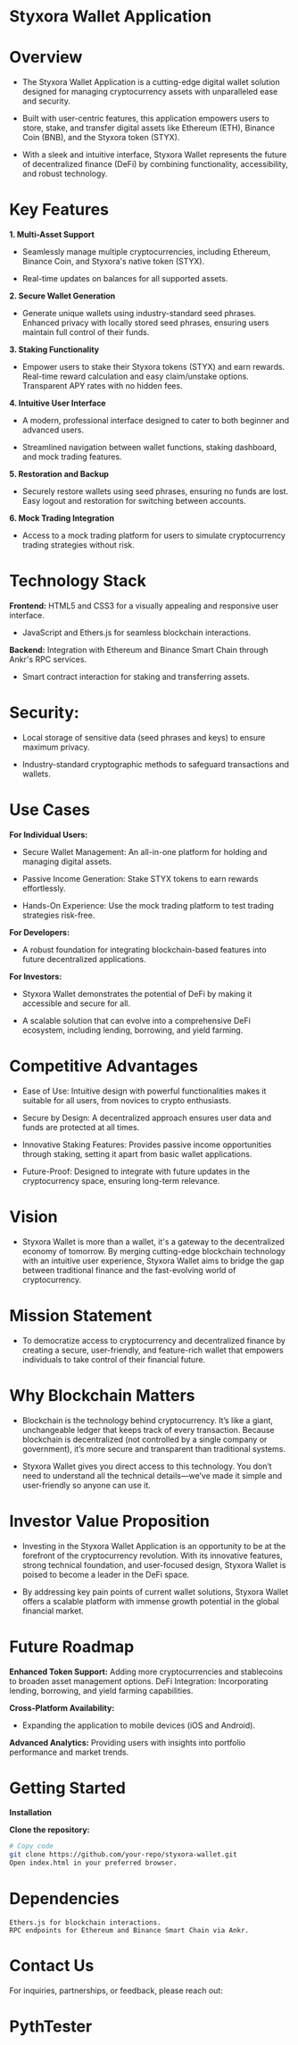 # Styxora Wallet Application

# Overview
- The Styxora Wallet Application is a cutting-edge digital wallet solution designed for managing cryptocurrency assets with unparalleled ease and security.
  
- Built with user-centric features, this application empowers users to store, stake, and transfer digital assets like Ethereum (ETH), Binance Coin (BNB), and the Styxora token (STYX).
  
- With a sleek and intuitive interface, Styxora Wallet represents the future of decentralized finance (DeFi) by combining functionality, accessibility, and robust technology.

# Key Features

**1. Multi-Asset Support**

- Seamlessly manage multiple cryptocurrencies, including Ethereum, Binance Coin, and Styxora's native token (STYX).

- Real-time updates on balances for all supported assets.

**2. Secure Wallet Generation**

- Generate unique wallets using industry-standard seed phrases.
Enhanced privacy with locally stored seed phrases, ensuring users maintain full control of their funds.

**3. Staking Functionality**

- Empower users to stake their Styxora tokens (STYX) and earn rewards.
Real-time reward calculation and easy claim/unstake options.
Transparent APY rates with no hidden fees.

**4. Intuitive User Interface**

- A modern, professional interface designed to cater to both beginner and advanced users.
 
- Streamlined navigation between wallet functions, staking dashboard, and mock trading features.
  
**5. Restoration and Backup**

- Securely restore wallets using seed phrases, ensuring no funds are lost.
Easy logout and restoration for switching between accounts.

**6. Mock Trading Integration**

- Access to a mock trading platform for users to simulate cryptocurrency trading strategies without risk.
 
# Technology Stack

**Frontend:**
HTML5 and CSS3 for a visually appealing and responsive user interface.

- JavaScript and Ethers.js for seamless blockchain interactions.

**Backend:**
Integration with Ethereum and Binance Smart Chain through Ankr's RPC services.

- Smart contract interaction for staking and transferring assets.

# Security:

- Local storage of sensitive data (seed phrases and keys) to ensure maximum privacy.

- Industry-standard cryptographic methods to safeguard transactions and wallets.

# Use Cases

**For Individual Users:**

- Secure Wallet Management: An all-in-one platform for holding and managing digital assets.
  
- Passive Income Generation: Stake STYX tokens to earn rewards effortlessly.
 
- Hands-On Experience: Use the mock trading platform to test trading strategies risk-free.

 
**For Developers:**

- A robust foundation for integrating blockchain-based features into future decentralized applications.

**For Investors:**

- Styxora Wallet demonstrates the potential of DeFi by making it accessible and secure for all.
 
- A scalable solution that can evolve into a comprehensive DeFi ecosystem, including lending, borrowing, and yield farming.

# Competitive Advantages

- Ease of Use: Intuitive design with powerful functionalities makes it suitable for all users, from novices to crypto enthusiasts.
  
- Secure by Design: A decentralized approach ensures user data and funds are protected at all times.
  
- Innovative Staking Features: Provides passive income opportunities through staking, setting it apart from basic wallet applications.
  
- Future-Proof: Designed to integrate with future updates in the cryptocurrency space, ensuring long-term relevance.

# Vision

- Styxora Wallet is more than a wallet, it's a gateway to the decentralized economy of tomorrow. By merging cutting-edge blockchain technology with an intuitive user experience, Styxora Wallet aims to bridge the gap between traditional finance and the fast-evolving world of cryptocurrency.

# Mission Statement

- To democratize access to cryptocurrency and decentralized finance by creating a secure, user-friendly, and feature-rich wallet that empowers individuals to take control of their financial future.

# Why Blockchain Matters

- Blockchain is the technology behind cryptocurrency. It’s like a giant, unchangeable ledger that keeps track of every transaction. Because blockchain is decentralized (not controlled by a single company or government), it’s more secure and transparent than traditional systems.

- Styxora Wallet gives you direct access to this technology. You don’t need to understand all the technical details—we’ve made it simple and user-friendly so anyone can use it.

# Investor Value Proposition

- Investing in the Styxora Wallet Application is an opportunity to be at the forefront of the cryptocurrency revolution. With its innovative features, strong technical foundation, and user-focused design, Styxora Wallet is poised to become a leader in the DeFi space.

- By addressing key pain points of current wallet solutions, Styxora Wallet offers a scalable platform with immense growth potential in the global financial market.

# Future Roadmap

**Enhanced Token Support:** 
Adding more cryptocurrencies and stablecoins to broaden asset management options.
DeFi Integration: Incorporating lending, borrowing, and yield farming capabilities.

**Cross-Platform Availability:** 

- Expanding the application to mobile devices (iOS and Android).

**Advanced Analytics:** Providing users with insights into portfolio performance and market trends.

# Getting Started
**Installation**

**Clone the repository:**
```bash
# Copy code
git clone https://github.com/your-repo/styxora-wallet.git
Open index.html in your preferred browser.
```
# Dependencies
```
Ethers.js for blockchain interactions.
RPC endpoints for Ethereum and Binance Smart Chain via Ankr.
```
# Contact Us
For inquiries, partnerships, or feedback, please reach out:

# PythTester
